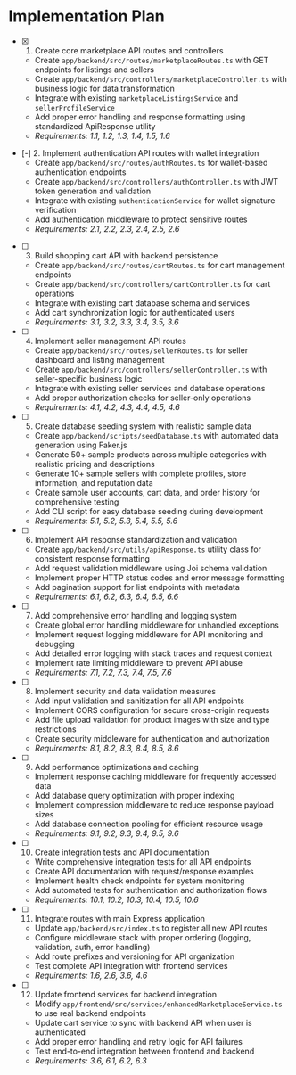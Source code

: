 # Implementation Plan

- [x] 1. Create core marketplace API routes and controllers
  - Create `app/backend/src/routes/marketplaceRoutes.ts` with GET endpoints for listings and sellers
  - Create `app/backend/src/controllers/marketplaceController.ts` with business logic for data transformation
  - Integrate with existing `marketplaceListingsService` and `sellerProfileService`
  - Add proper error handling and response formatting using standardized ApiResponse utility
  - _Requirements: 1.1, 1.2, 1.3, 1.4, 1.5, 1.6_

- [-] 2. Implement authentication API routes with wallet integration
  - Create `app/backend/src/routes/authRoutes.ts` for wallet-based authentication endpoints
  - Create `app/backend/src/controllers/authController.ts` with JWT token generation and validation
  - Integrate with existing `authenticationService` for wallet signature verification
  - Add authentication middleware to protect sensitive routes
  - _Requirements: 2.1, 2.2, 2.3, 2.4, 2.5, 2.6_

- [ ] 3. Build shopping cart API with backend persistence
  - Create `app/backend/src/routes/cartRoutes.ts` for cart management endpoints
  - Create `app/backend/src/controllers/cartController.ts` for cart operations
  - Integrate with existing cart database schema and services
  - Add cart synchronization logic for authenticated users
  - _Requirements: 3.1, 3.2, 3.3, 3.4, 3.5, 3.6_

- [ ] 4. Implement seller management API routes
  - Create `app/backend/src/routes/sellerRoutes.ts` for seller dashboard and listing management
  - Create `app/backend/src/controllers/sellerController.ts` with seller-specific business logic
  - Integrate with existing seller services and database operations
  - Add proper authorization checks for seller-only operations
  - _Requirements: 4.1, 4.2, 4.3, 4.4, 4.5, 4.6_

- [ ] 5. Create database seeding system with realistic sample data
  - Create `app/backend/scripts/seedDatabase.ts` with automated data generation using Faker.js
  - Generate 50+ sample products across multiple categories with realistic pricing and descriptions
  - Generate 10+ sample sellers with complete profiles, store information, and reputation data
  - Create sample user accounts, cart data, and order history for comprehensive testing
  - Add CLI script for easy database seeding during development
  - _Requirements: 5.1, 5.2, 5.3, 5.4, 5.5, 5.6_

- [ ] 6. Implement API response standardization and validation
  - Create `app/backend/src/utils/apiResponse.ts` utility class for consistent response formatting
  - Add request validation middleware using Joi schema validation
  - Implement proper HTTP status codes and error message formatting
  - Add pagination support for list endpoints with metadata
  - _Requirements: 6.1, 6.2, 6.3, 6.4, 6.5, 6.6_

- [ ] 7. Add comprehensive error handling and logging system
  - Create global error handling middleware for unhandled exceptions
  - Implement request logging middleware for API monitoring and debugging
  - Add detailed error logging with stack traces and request context
  - Implement rate limiting middleware to prevent API abuse
  - _Requirements: 7.1, 7.2, 7.3, 7.4, 7.5, 7.6_

- [ ] 8. Implement security and data validation measures
  - Add input validation and sanitization for all API endpoints
  - Implement CORS configuration for secure cross-origin requests
  - Add file upload validation for product images with size and type restrictions
  - Create security middleware for authentication and authorization
  - _Requirements: 8.1, 8.2, 8.3, 8.4, 8.5, 8.6_

- [ ] 9. Add performance optimizations and caching
  - Implement response caching middleware for frequently accessed data
  - Add database query optimization with proper indexing
  - Implement compression middleware to reduce response payload sizes
  - Add database connection pooling for efficient resource usage
  - _Requirements: 9.1, 9.2, 9.3, 9.4, 9.5, 9.6_

- [ ] 10. Create integration tests and API documentation
  - Write comprehensive integration tests for all API endpoints
  - Create API documentation with request/response examples
  - Implement health check endpoints for system monitoring
  - Add automated tests for authentication and authorization flows
  - _Requirements: 10.1, 10.2, 10.3, 10.4, 10.5, 10.6_

- [ ] 11. Integrate routes with main Express application
  - Update `app/backend/src/index.ts` to register all new API routes
  - Configure middleware stack with proper ordering (logging, validation, auth, error handling)
  - Add route prefixes and versioning for API organization
  - Test complete API integration with frontend services
  - _Requirements: 1.6, 2.6, 3.6, 4.6_

- [ ] 12. Update frontend services for backend integration
  - Modify `app/frontend/src/services/enhancedMarketplaceService.ts` to use real backend endpoints
  - Update cart service to sync with backend API when user is authenticated
  - Add proper error handling and retry logic for API failures
  - Test end-to-end integration between frontend and backend
  - _Requirements: 3.6, 6.1, 6.2, 6.3_